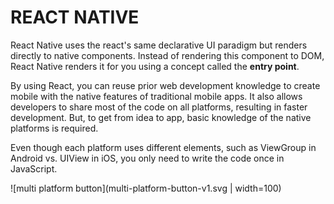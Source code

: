 # REACT NATIVE
React Native uses the react's same declarative UI paradigm but renders directly to native components.
Instead of rendering this component to DOM, React Native renders it for you using a concept called the **entry point**.

By using React, you can reuse prior web development knowledge to create mobile with the native features of traditional mobile apps. It also allows developers to share most of the code on all platforms, resulting in faster development. But, to get from idea to app, basic knowledge of the native platforms is required.

 Even though each platform uses different elements, such as ViewGroup in Android vs. UIView in iOS, you only need to write the code once in JavaScript.
 
![multi platform button](multi-platform-button-v1.svg  | width=100)

